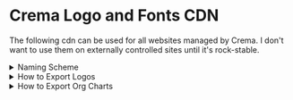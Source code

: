 # Crema Logo and Fonts CDN
The following cdn can be used for all websites managed by Crema. I don't want to use them on externally controlled sites until it's rock-stable.

<details>
<summary>Naming Scheme</summary>

**Carriers**<br>
http://cdn.cremadesignstudio.com/logos/carriers/ `CARRIER` - `SIZE` . `EXT`

**Corporate**<br>
http://cdn.cremadesignstudio.com/logos/corporate/ `COLOR` - `SIZE` . `EXT`

**Divisions**<br>
http://cdn.cremadesignstudio.com/logos/divisions/ `DIVISION` / `COLOR` - `SIZE` . `EXT`

**Partners**<br>
http://cdn.cremadesignstudio.com/logos/partners/ `PARTNER` / `STYLE` - `COLOR` - `SIZE` . `EXT`

**Products**<br>
http://cdn.cremadesignstudio.com/logos/products/ `PRODUCT` / `STYLE` - `COLOR` - `SIZE` . `EXT`

##### Notes
- The style tag is optional for the default logo
- The width tag is optional for 500px wide logos, since that is the largest size for raster logos.  However, I'm defaulting to svg and svgz files as much as possible.

#### Common Styles
- **Reversed** — color logo for dark backgrounds
- **White** — pure white logo for dark backgrounds
- **Black** — black or black and white logo
- **Color/4c** — haven't decided if the 4c abbreviation should be standard
- **Stacked/Square/Center** — besides the MWG division logos, this is the default
- **Horizontal** — duhh...used for wide logos.
</details>

<details>
<summary>How to Export Logos</summary>

## SVG Export Settings
<img src="docs/2018-svg-export-settings.png" width="500" alt="2018 SVG Export Settings">

## SVGZ Save as Copy Settings
<img src="docs/2018-svgz-save-settings.png" width="500" alt="2018 SVGZ Save Copy Settings">
</details>

<details>
<summary>How to Export Org Charts</summary>
	
1. Open the latest Website Organization Chart.

2. <details><summary>Show the "Placeholders" layer and hide the "Logos" and "Background" layers...</summary><img src="docs/2018-export-orgchart-1.png" width="400" alt="2018 MWG OrgChart Export Settings Screen 1"></details>

3. Click File > Export > Export for Screens

4. <details><summary>Choose the following export settings...</summary><img src="docs/2018-export-orgchart-2.png" width="100%" alt="2018 MWG OrgChart Export Settings Screen 2"><img src="docs/2018-export-orgchart-3.png" width="100%" alt="2018 MWG OrgChart Export Settings Screen 3"></details>

5. Click the "Export Artboard" button. This will save a SVG source file and minified PNG file on your desktop.

6. Run `yarn build` in this repo's root directory via the command line. This script will automatically build a linked svg file using a predefined list of cdn urls.

> Note: The "orgchart.svg" file I created in May 2024 has been manually optimized. In that process, I discovered Safari doesn't support using "calc" on the svg "x" attribute, but DOES support it with style overrides.
</details>
